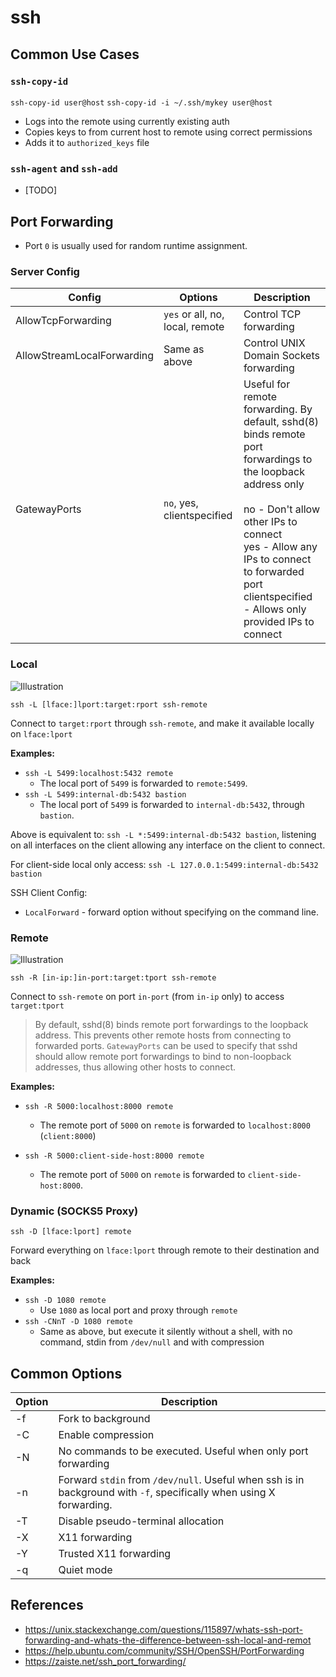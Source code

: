 # ssh

## Common Use Cases

### `ssh-copy-id`

`ssh-copy-id user@host`
`ssh-copy-id -i ~/.ssh/mykey user@host`

- Logs into the remote using currently existing auth
- Copies keys to from current host to remote using correct permissions
- Adds it to  `authorized_keys` file

### `ssh-agent` and `ssh-add`

- [TODO]

## Port Forwarding

- Port `0` is usually used for random runtime assignment.

### Server Config

Config | Options | Description
--- | --- | ---
AllowTcpForwarding | `yes` or all, no, local, remote | Control TCP forwarding
AllowStreamLocalForwarding | Same as above | Control UNIX Domain Sockets forwarding 
GatewayPorts | `no`, yes, clientspecified | Useful for remote forwarding. By default, sshd(8) binds remote port forwardings to the loopback address only <br/><br/>no - Don't allow other IPs to connect <br/>yes - Allow any IPs to connect to forwarded port <br/>clientspecified - Allows only provided IPs to connect

### Local

![Illustration](https://i.stack.imgur.com/a28N8.png)


`ssh -L [lface:]lport:target:rport ssh-remote`

Connect to `target:rport` through `ssh-remote`, and make it available locally on `lface:lport`

**Examples:**

- `ssh -L 5499:localhost:5432 remote`
    - The local port of `5499` is forwarded to `remote:5499`.
- `ssh -L 5499:internal-db:5432 bastion`
    - The local port of `5499` is forwarded to `internal-db:5432`, through `bastion`.

Above is equivalent to: `ssh -L *:5499:internal-db:5432 bastion`, listening on all interfaces on the client allowing any interface on the client to connect.

For client-side local only access: `ssh -L 127.0.0.1:5499:internal-db:5432 bastion`

SSH Client Config:
- `LocalForward` - forward option without specifying on the command line.

### Remote

![Illustration](https://i.stack.imgur.com/4iK3b.png)


`ssh -R [in-ip:]in-port:target:tport ssh-remote`

Connect to `ssh-remote` on port `in-port` (from `in-ip` only) to access `target:tport`

> By default, sshd(8) binds remote port forwardings to the loopback address. This prevents other remote hosts from connecting to forwarded ports. `GatewayPorts` can be used to specify that sshd should allow remote port forwardings to bind to non-loopback addresses, thus allowing other hosts to connect.

**Examples:**

- `ssh -R 5000:localhost:8000 remote`
    - The remote port of `5000` on `remote` is forwarded to `localhost:8000` (`client:8000`)

- `ssh -R 5000:client-side-host:8000 remote`
    - The remote port of `5000` on `remote` is forwarded to `client-side-host:8000`.

### Dynamic (SOCKS5 Proxy)

`ssh -D [lface:lport] remote`

Forward everything on `lface:lport` through remote to their destination and back

**Examples:**

- `ssh -D 1080 remote`
    - Use `1080` as local port and proxy through `remote`
- `ssh -CNnT -D 1080 remote`
    - Same as above, but execute it silently without a shell, with no command, stdin from `/dev/null` and with compression

## Common Options

Option | Description 
--- | ---
-f | Fork to background
-C | Enable compression
-N | No commands to be executed. Useful when only port forwarding
-n | Forward `stdin` from `/dev/null`. Useful when ssh is in background with `-f`, specifically when using X forwarding.
-T | Disable pseudo-terminal allocation
-X | X11 forwarding
-Y | Trusted X11 forwarding 
-q | Quiet mode


## References

- https://unix.stackexchange.com/questions/115897/whats-ssh-port-forwarding-and-whats-the-difference-between-ssh-local-and-remot
- https://help.ubuntu.com/community/SSH/OpenSSH/PortForwarding
- https://zaiste.net/ssh_port_forwarding/
